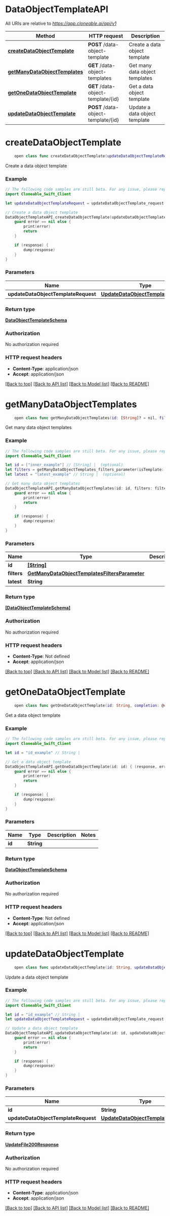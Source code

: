 # DataObjectTemplateAPI

All URIs are relative to *https://app.cloneable.ai/api/v1*

Method | HTTP request | Description
------------- | ------------- | -------------
[**createDataObjectTemplate**](DataObjectTemplateAPI.md#createdataobjecttemplate) | **POST** /data-object-template | Create a data object template
[**getManyDataObjectTemplates**](DataObjectTemplateAPI.md#getmanydataobjecttemplates) | **GET** /data-object-templates | Get many data object templates
[**getOneDataObjectTemplate**](DataObjectTemplateAPI.md#getonedataobjecttemplate) | **GET** /data-object-template/{id} | Get a data object template
[**updateDataObjectTemplate**](DataObjectTemplateAPI.md#updatedataobjecttemplate) | **POST** /data-object-template/{id} | Update a data object template


# **createDataObjectTemplate**
```swift
    open class func createDataObjectTemplate(updateDataObjectTemplateRequest: UpdateDataObjectTemplateRequest? = nil, completion: @escaping (_ data: DataObjectTemplateSchema?, _ error: Error?) -> Void)
```

Create a data object template

### Example
```swift
// The following code samples are still beta. For any issue, please report via http://github.com/OpenAPITools/openapi-generator/issues/new
import Cloneable_Swift_Client

let updateDataObjectTemplateRequest = updateDataObjectTemplate_request(objectName: "objectName_example", objectDisplayName: "objectDisplayName_example", objectDescription: "objectDescription_example", fields: [updateDataObjectTemplate_request_fields_inner(arraySubType: "arraySubType_example", jsonSchema: "jsonSchema_example", jsonSchemaId: "jsonSchemaId_example", displayName: "displayName_example", fieldId: "fieldId_example", linkedObjectDisplayName: "linkedObjectDisplayName_example", linkedObjectName: "linkedObjectName_example", linkedObjectRevision: 123, linkedObjectTemplateId: "linkedObjectTemplateId_example", linkedObjectId: "linkedObjectId_example", modifiedAt: Date(), modifiedBy: "modifiedBy_example", name: "name_example", storedValue: "storedValue_example", type: "type_example", fileInformation: updateDataObjectTemplate_request_fields_inner_file_information(fileType: "fileType_example", oneWaySync: false, storageAuthProviderName: "storageAuthProviderName_example", storageAuthProviderRefId: "storageAuthProviderRefId_example", storageProvider: "storageProvider_example"), statusOptions: ["statusOptions_example"])], isTemplate: false) // UpdateDataObjectTemplateRequest | Body (optional)

// Create a data object template
DataObjectTemplateAPI.createDataObjectTemplate(updateDataObjectTemplateRequest: updateDataObjectTemplateRequest) { (response, error) in
    guard error == nil else {
        print(error)
        return
    }

    if (response) {
        dump(response)
    }
}
```

### Parameters

Name | Type | Description  | Notes
------------- | ------------- | ------------- | -------------
 **updateDataObjectTemplateRequest** | [**UpdateDataObjectTemplateRequest**](UpdateDataObjectTemplateRequest.md) | Body | [optional] 

### Return type

[**DataObjectTemplateSchema**](DataObjectTemplateSchema.md)

### Authorization

No authorization required

### HTTP request headers

 - **Content-Type**: application/json
 - **Accept**: application/json

[[Back to top]](#) [[Back to API list]](../README.md#documentation-for-api-endpoints) [[Back to Model list]](../README.md#documentation-for-models) [[Back to README]](../README.md)

# **getManyDataObjectTemplates**
```swift
    open class func getManyDataObjectTemplates(id: [String]? = nil, filters: GetManyDataObjectTemplatesFiltersParameter? = nil, latest: String? = nil, completion: @escaping (_ data: [DataObjectTemplateSchema]?, _ error: Error?) -> Void)
```

Get many data object templates

### Example
```swift
// The following code samples are still beta. For any issue, please report via http://github.com/OpenAPITools/openapi-generator/issues/new
import Cloneable_Swift_Client

let id = ["inner_example"] // [String] |  (optional)
let filters = getManyDataObjectTemplates_filters_parameter(isTemplate: false) // GetManyDataObjectTemplatesFiltersParameter |  (optional)
let latest = "latest_example" // String |  (optional)

// Get many data object templates
DataObjectTemplateAPI.getManyDataObjectTemplates(id: id, filters: filters, latest: latest) { (response, error) in
    guard error == nil else {
        print(error)
        return
    }

    if (response) {
        dump(response)
    }
}
```

### Parameters

Name | Type | Description  | Notes
------------- | ------------- | ------------- | -------------
 **id** | [**[String]**](String.md) |  | [optional] 
 **filters** | [**GetManyDataObjectTemplatesFiltersParameter**](.md) |  | [optional] 
 **latest** | **String** |  | [optional] 

### Return type

[**[DataObjectTemplateSchema]**](DataObjectTemplateSchema.md)

### Authorization

No authorization required

### HTTP request headers

 - **Content-Type**: Not defined
 - **Accept**: application/json

[[Back to top]](#) [[Back to API list]](../README.md#documentation-for-api-endpoints) [[Back to Model list]](../README.md#documentation-for-models) [[Back to README]](../README.md)

# **getOneDataObjectTemplate**
```swift
    open class func getOneDataObjectTemplate(id: String, completion: @escaping (_ data: DataObjectTemplateSchema?, _ error: Error?) -> Void)
```

Get a data object template

### Example
```swift
// The following code samples are still beta. For any issue, please report via http://github.com/OpenAPITools/openapi-generator/issues/new
import Cloneable_Swift_Client

let id = "id_example" // String | 

// Get a data object template
DataObjectTemplateAPI.getOneDataObjectTemplate(id: id) { (response, error) in
    guard error == nil else {
        print(error)
        return
    }

    if (response) {
        dump(response)
    }
}
```

### Parameters

Name | Type | Description  | Notes
------------- | ------------- | ------------- | -------------
 **id** | **String** |  | 

### Return type

[**DataObjectTemplateSchema**](DataObjectTemplateSchema.md)

### Authorization

No authorization required

### HTTP request headers

 - **Content-Type**: Not defined
 - **Accept**: application/json

[[Back to top]](#) [[Back to API list]](../README.md#documentation-for-api-endpoints) [[Back to Model list]](../README.md#documentation-for-models) [[Back to README]](../README.md)

# **updateDataObjectTemplate**
```swift
    open class func updateDataObjectTemplate(id: String, updateDataObjectTemplateRequest: UpdateDataObjectTemplateRequest? = nil, completion: @escaping (_ data: UpdateFile200Response?, _ error: Error?) -> Void)
```

Update a data object template

### Example
```swift
// The following code samples are still beta. For any issue, please report via http://github.com/OpenAPITools/openapi-generator/issues/new
import Cloneable_Swift_Client

let id = "id_example" // String | 
let updateDataObjectTemplateRequest = updateDataObjectTemplate_request(objectName: "objectName_example", objectDisplayName: "objectDisplayName_example", objectDescription: "objectDescription_example", fields: [updateDataObjectTemplate_request_fields_inner(arraySubType: "arraySubType_example", jsonSchema: "jsonSchema_example", jsonSchemaId: "jsonSchemaId_example", displayName: "displayName_example", fieldId: "fieldId_example", linkedObjectDisplayName: "linkedObjectDisplayName_example", linkedObjectName: "linkedObjectName_example", linkedObjectRevision: 123, linkedObjectTemplateId: "linkedObjectTemplateId_example", linkedObjectId: "linkedObjectId_example", modifiedAt: Date(), modifiedBy: "modifiedBy_example", name: "name_example", storedValue: "storedValue_example", type: "type_example", fileInformation: updateDataObjectTemplate_request_fields_inner_file_information(fileType: "fileType_example", oneWaySync: false, storageAuthProviderName: "storageAuthProviderName_example", storageAuthProviderRefId: "storageAuthProviderRefId_example", storageProvider: "storageProvider_example"), statusOptions: ["statusOptions_example"])], isTemplate: false) // UpdateDataObjectTemplateRequest | Body (optional)

// Update a data object template
DataObjectTemplateAPI.updateDataObjectTemplate(id: id, updateDataObjectTemplateRequest: updateDataObjectTemplateRequest) { (response, error) in
    guard error == nil else {
        print(error)
        return
    }

    if (response) {
        dump(response)
    }
}
```

### Parameters

Name | Type | Description  | Notes
------------- | ------------- | ------------- | -------------
 **id** | **String** |  | 
 **updateDataObjectTemplateRequest** | [**UpdateDataObjectTemplateRequest**](UpdateDataObjectTemplateRequest.md) | Body | [optional] 

### Return type

[**UpdateFile200Response**](UpdateFile200Response.md)

### Authorization

No authorization required

### HTTP request headers

 - **Content-Type**: application/json
 - **Accept**: application/json

[[Back to top]](#) [[Back to API list]](../README.md#documentation-for-api-endpoints) [[Back to Model list]](../README.md#documentation-for-models) [[Back to README]](../README.md)

